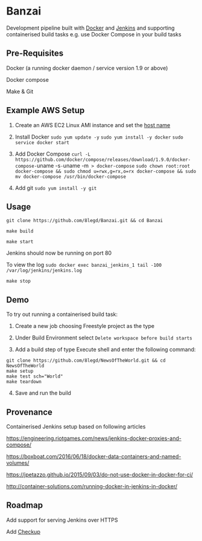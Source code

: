 # Banzai

Development pipeline built with [Docker](https://www.docker.com/) and [Jenkins](https://jenkins.io/) and supporting containerised build tasks e.g. use Docker Compose in your build tasks

## Pre-Requisites

Docker (a running docker daemon / service version 1.9 or above)

Docker compose

Make & Git

## Example AWS Setup

1. Create an AWS EC2 Linux AMI instance and set the [host name](http://docs.aws.amazon.com/AWSEC2/latest/UserGuide/set-hostname.html)

2. Install Docker
`sudo yum update -y`
`sudo yum install -y docker`
`sudo service docker start`

3. Add Docker Compose
`curl -L https://github.com/docker/compose/releases/download/1.9.0/docker-compose-`uname -s`-`uname -m` > docker-compose`
`sudo chown root:root docker-compose && sudo chmod u=rwx,g=rx,o=rx docker-compose && sudo mv docker-compose /usr/bin/docker-compose`

4. Add git `sudo yum install -y git`

## Usage

`git clone https://github.com/8legd/Banzai.git && cd Banzai`

`make build`

`make start`

Jenkins should now be running on port 80

To view the log `sudo docker exec banzai_jenkins_1 tail -100 /var/log/jenkins/jenkins.log`

`make stop`

## Demo

To try out running a containerised build task:

1. Create a new job choosing Freestyle project as the type

2. Under Build Environment select `Delete workspace before build starts`

3. Add a build step of type Execute shell and enter the following command:

```
git clone https://github.com/8legd/NewsOfTheWorld.git && cd NewsOfTheWorld
make setup
make test sch="World"
make teardown
```

4. Save and run the build

## Provenance

Containerised Jenkins setup based on following articles

https://engineering.riotgames.com/news/jenkins-docker-proxies-and-compose/

https://boxboat.com/2016/06/18/docker-data-containers-and-named-volumes/

https://jpetazzo.github.io/2015/09/03/do-not-use-docker-in-docker-for-ci/

http://container-solutions.com/running-docker-in-jenkins-in-docker/

## Roadmap

Add support for serving Jenkins over HTTPS

Add [Checkup](https://github.com/sourcegraph/checkup)
